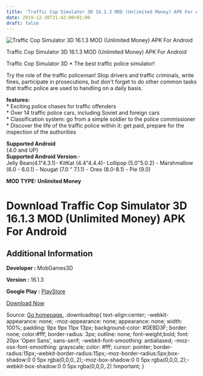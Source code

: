 ```yaml
---
title: 'Traffic Cop Simulator 3D 16.1.3 MOD (Unlimited Money) APK For Android'
date: 2019-12-30T21:42:00+01:00
draft: false
---
```


![Traffic Cop Simulator 3D 16.1.3 MOD (Unlimited Money) APK For Android](https://i0.wp.com/apkhome.net/wp-content/uploads/2019/12/Traffic-Cop-Simulator-3D-16.1.3-MOD-Unlimited-Money.png "Traffic Cop Simulator 3D 16.1.3 MOD (Unlimited Money) APK For Android")

  

Traffic Cop Simulator 3D 16.1.3 MOD (Unlimited Money) APK For Android

Traffic Cop Simulator 3D \* The best traffic police simulator!

Try the role of the traffic policeman! Stop drivers and traffic criminals, write fines, participate in prosecutions, but don't forget to do other common tasks that traffic police are used to handling on a daily basis.

**features:**  
\* Exciting police chases for traffic offenders  
\* Over 14 traffic police cars, including Soviet and foreign cars  
\* Classification system: go from a simple soldier to the police commissioner  
\* Discover the life of the traffic police within it: get paid, prepare for the inspection of the authorities

**Supported Android**  
{4.0 and UP}  
**Supported Android Version**:-  
Jelly Bean(4.1"4.3.1)- KitKat (4.4"4.4.4)- Lollipop (5.0"5.0.2) - Marshmallow (6.0 - 6.0.1) - Nougat (7.0 " 7.1.1) - Oreo (8.0-8.1) - Pie (9.0)

**MOD TYPE: Unlimited Money**

Download Traffic Cop Simulator 3D 16.1.3 MOD (Unlimited Money) APK For Android
==============================================================================

Additional Information
----------------------

**Developer :** MobGames3D

**Version :** 16.1.3

**Google Play :** [PlayStore](https://play.google.com/store/apps/details?id=com.topmobgames.simgai3d)

  

[Download Now](https://store4app.co/post/traffic-cop-simulator-3d-16-1-3-mod-unlimited-money-apk-for-android_1577727184)

  
Source: [Go homepage.](https://store4app.co/post/traffic-cop-simulator-3d-16-1-3-mod-unlimited-money-apk-for-android_1577727184) .downloadtop{ text-align:center; -webkit-appearance: none; -moz-appearance: none; appearance: none; width: 100%; padding: 9px 9px 11px 13px; background-color: #0EBD3F; border: none; color:#fff; border-radius: 3px; outline: none; font-weight;bold; font: 20px 'Open Sans', sans-serif; -webkit-font-smoothing: antialiased; -moz-osx-font-smoothing: grayscale; color: #fff; cursor: pointer; border-radius:15px;-webkit-border-radius:15px;-moz-border-radius:5px;box-shadow:0 0 5px rgba(0,0,0,.2);-moz-box-shadow:0 0 5px rgba(0,0,0,.2);-webkit-box-shadow:0 0 5px rgba(0,0,0,.2) !important; }
